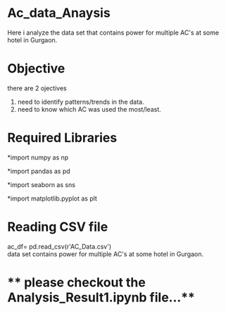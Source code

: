 # Ac_data_Anaysis
Here i analyze the data set that contains power for multiple AC's at some hotel in Gurgaon.
# Objective
there are 2 ojectives<br />
1. need to identify patterns/trends in the data.<br />
2. need to know which AC was used the most/least.
# **Required Libraries**
*import numpy as np

*import pandas as pd

*import seaborn as sns

*import matplotlib.pyplot as plt

# **Reading CSV file**

ac_df= pd.read_csv(r'AC_Data.csv')
<br/> data set contains power for multiple AC's at some hotel in Gurgaon.
# ** please checkout the Analysis_Result1.ipynb file...**
